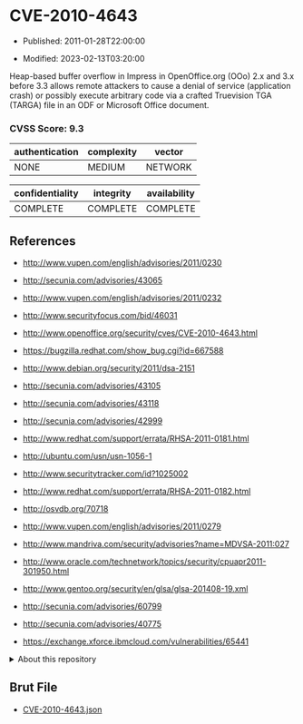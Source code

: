 # CVE-2010-4643

- Published: 2011-01-28T22:00:00

- Modified: 2023-02-13T03:20:00

Heap-based buffer overflow in Impress in OpenOffice.org (OOo) 2.x and 3.x before 3.3 allows remote attackers to cause a denial of service (application crash) or possibly execute arbitrary code via a crafted Truevision TGA (TARGA) file in an ODF or Microsoft Office document.

### CVSS Score: **9.3**

| authentication | complexity | vector |
| --- | --- | --- |
| NONE | MEDIUM | NETWORK |

| confidentiality | integrity | availability |
| --- | --- | --- |
| COMPLETE | COMPLETE | COMPLETE |

## References

* http://www.vupen.com/english/advisories/2011/0230

* http://secunia.com/advisories/43065

* http://www.vupen.com/english/advisories/2011/0232

* http://www.securityfocus.com/bid/46031

* http://www.openoffice.org/security/cves/CVE-2010-4643.html

* https://bugzilla.redhat.com/show_bug.cgi?id=667588

* http://www.debian.org/security/2011/dsa-2151

* http://secunia.com/advisories/43105

* http://secunia.com/advisories/43118

* http://secunia.com/advisories/42999

* http://www.redhat.com/support/errata/RHSA-2011-0181.html

* http://ubuntu.com/usn/usn-1056-1

* http://www.securitytracker.com/id?1025002

* http://www.redhat.com/support/errata/RHSA-2011-0182.html

* http://osvdb.org/70718

* http://www.vupen.com/english/advisories/2011/0279

* http://www.mandriva.com/security/advisories?name=MDVSA-2011:027

* http://www.oracle.com/technetwork/topics/security/cpuapr2011-301950.html

* http://www.gentoo.org/security/en/glsa/glsa-201408-19.xml

* http://secunia.com/advisories/60799

* http://secunia.com/advisories/40775

* https://exchange.xforce.ibmcloud.com/vulnerabilities/65441

<details>
<summary>About this repository</summary> 

  This repository is part of the project [Live Hack CVE](https://github.com/Live-Hack-CVE). Main website can be found [www.live-hack.org](https://www.live-hack.org) 
  
  Made by [Sn0wAlice](https://github.com/Sn0wAlice) for the people that care about security and need to have a feed of the latest CVEs. Hope you enjoy it, don't forget to star the repo and follow me on [Twitter](https://twitter.com/Sn0wAlice) and [Github](https://github.com/Sn0wAlice). And that is my [personnal website](https://www.alice-snow.me/)

  - [Home Page](https://github.com/Live-Hack-CVE)
  - [Framework](https://github.com/Live-Hack-CVE/cve-framework)
  - [CVE database](https://github.com/Live-Hack-CVE/full_database)
  - [Changelog](https://github.com/Live-Hack-CVE/Changelog)
</details>

## Brut File

* [CVE-2010-4643.json](https://raw.githubusercontent.com/Live-Hack-CVE/full_database/main/cves/2010/CVE-2010-4643.json)

